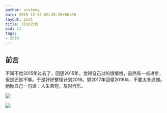 ```yaml
---
author: xsstomy
date: 2015-12-31 00:28:39+00:00
layout: post
title: 2016计划
pid: 11
tags:
- 2016
---
```


## 前言
不知不觉2015年过去了，回望2015年，觉得自己过的很惭愧，虽然有一点进步，但是还是不够。于是好好整理计划2016。望2017年回望2016年，不要太多遗憾。勉励自己一句话：人生苦短，及时行乐。

![](/uploads/2015/12/31/11/2016.png)



![](/uploads/mypictures/xsstomyzhifubao.png)
